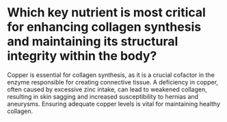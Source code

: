 # Which key nutrient is most critical for enhancing collagen synthesis and maintaining its structural integrity within the body?

Copper is essential for collagen synthesis, as it is a crucial cofactor in the enzyme responsible for creating connective tissue. A deficiency in copper, often caused by excessive zinc intake, can lead to weakened collagen, resulting in skin sagging and increased susceptibility to hernias and aneurysms. Ensuring adequate copper levels is vital for maintaining healthy collagen.